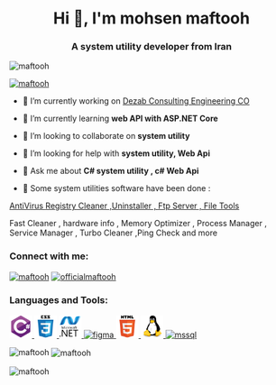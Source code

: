 <h1 align="center">Hi 👋, I'm mohsen maftooh</h1>
<h3 align="center">A system utility developer from Iran</h3>

<p align="left"> <img src="https://komarev.com/ghpvc/?username=maftooh&label=Profile%20views&color=0e75b6&style=flat" alt="maftooh" /> </p>

<p align="left"> <a href="https://github.com/ryo-ma/github-profile-trophy"><img src="https://github-profile-trophy.vercel.app/?username=maftooh" alt="maftooh" /></a> </p>

- 🔭 I’m currently working on [Dezab Consulting Engineering CO](Automation)

- 🌱 I’m currently learning **web API with ASP.NET Core**

- 👯 I’m looking to collaborate on **system utility**

- 🤝 I’m looking for help with **system utility, Web Api**

- 💬 Ask me about **C# system utility , c# Web Api**

- 💬 Some system utilities software have been done :

 <a href="https://download.cnet.com/maftoox-antivirus/3000-2239_4-75450194.html" target="blank">
AntiVirus
 </a>
 
 <a href="https://www.softpedia.com/dyn-search.php?search_term=maftoox" target="blank">
Registry Cleaner  ,Uninstaller  , Ftp Server , File Tools 
 </a>

Fast Cleaner , hardware info , Memory Optimizer , Process Manager , Service Manager , Turbo Cleaner ,Ping Check   and more




<h3 align="left">Connect with me:</h3>
<p align="left">
<a href="https://linkedin.com/in/maftooh" target="blank"><img align="center" src="https://raw.githubusercontent.com/rahuldkjain/github-profile-readme-generator/master/src/images/icons/Social/linked-in-alt.svg" alt="maftooh" height="30" width="40" /></a>
<a href="https://instagram.com/officialmaftooh" target="blank"><img align="center" src="https://raw.githubusercontent.com/rahuldkjain/github-profile-readme-generator/master/src/images/icons/Social/instagram.svg" alt="officialmaftooh" height="30" width="40" /></a>
</p>

<h3 align="left">Languages and Tools:</h3>
<p align="left"> <a href="https://www.w3schools.com/cs/" target="_blank" rel="noreferrer"> <img src="https://raw.githubusercontent.com/devicons/devicon/master/icons/csharp/csharp-original.svg" alt="csharp" width="40" height="40"/> </a> <a href="https://www.w3schools.com/css/" target="_blank" rel="noreferrer"> <img src="https://raw.githubusercontent.com/devicons/devicon/master/icons/css3/css3-original-wordmark.svg" alt="css3" width="40" height="40"/> </a> <a href="https://dotnet.microsoft.com/" target="_blank" rel="noreferrer"> <img src="https://raw.githubusercontent.com/devicons/devicon/master/icons/dot-net/dot-net-original-wordmark.svg" alt="dotnet" width="40" height="40"/> </a> <a href="https://www.figma.com/" target="_blank" rel="noreferrer"> <img src="https://www.vectorlogo.zone/logos/figma/figma-icon.svg" alt="figma" width="40" height="40"/> </a> <a href="https://www.w3.org/html/" target="_blank" rel="noreferrer"> <img src="https://raw.githubusercontent.com/devicons/devicon/master/icons/html5/html5-original-wordmark.svg" alt="html5" width="40" height="40"/> </a> <a href="https://www.linux.org/" target="_blank" rel="noreferrer"> <img src="https://raw.githubusercontent.com/devicons/devicon/master/icons/linux/linux-original.svg" alt="linux" width="40" height="40"/> </a> <a href="https://www.microsoft.com/en-us/sql-server" target="_blank" rel="noreferrer"> <img src="https://www.svgrepo.com/show/303229/microsoft-sql-server-logo.svg" alt="mssql" width="40" height="40"/> </a> </p>

<p><img align="left" src="https://github-readme-stats.vercel.app/api/top-langs?username=maftooh&show_icons=true&locale=en&layout=compact" alt="maftooh" /></p>

<p>&nbsp;<img align="center" src="https://github-readme-stats.vercel.app/api?username=maftooh&show_icons=true&locale=en" alt="maftooh" /></p>

<p><img align="center" src="https://github-readme-streak-stats.herokuapp.com/?user=maftooh&" alt="maftooh" /></p>
